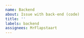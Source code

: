 ```yaml
---
name: Backend
about: Issue with back-end (code)
title: ''
labels: backend
assignees: MrFlapstaart
---
```

